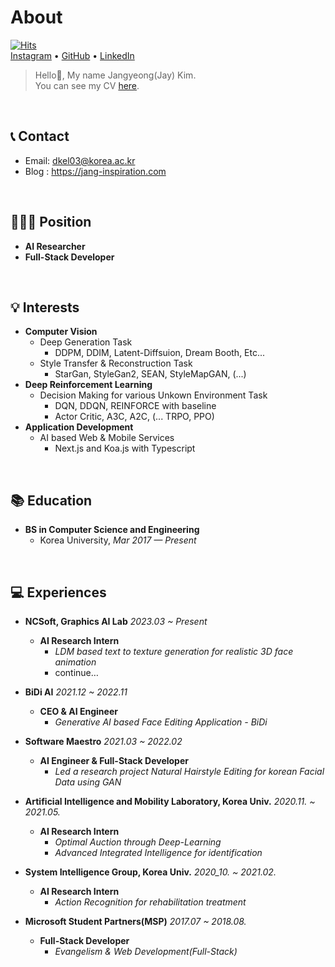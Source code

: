 # About
[![Hits](https://hits.seeyoufarm.com/api/count/incr/badge.svg?url=https%3A%2F%2Fgithub.com%2Flongshiine&count_bg=%2379C83D&title_bg=%23555555&icon=&icon_color=%23E7E7E7&title=hits&edge_flat=false)](https://hits.seeyoufarm.com)
<br />
[Instagram](https://www.instagram.com/jang.inspiration/) • [GitHub](https://github.com/longshiine) • [LinkedIn](https://www.linkedin.com/in/jangyeong-kim-b7924422a/)

> Hello👋, My name Jangyeong(Jay) Kim. <br />
> You can see my CV [here](https://jang-inspiration.com/cv.pdf).

<br />

## 📞 Contact
- Email: dkel03@korea.ac.kr
- Blog : https://jang-inspiration.com

<br />

## 🧑🏻‍💻 Position
- **AI Researcher**
- **Full-Stack Developer**

<br />

## 💡 Interests
- **Computer Vision**
    - Deep Generation Task
        - DDPM, DDIM, Latent-Diffsuion, Dream Booth, Etc...
    - Style Transfer & Reconstruction Task
        - StarGan, StyleGan2, SEAN, StyleMapGAN, (...)
- **Deep Reinforcement Learning**
    - Decision Making for various Unkown Environment Task
        - DQN, DDQN, REINFORCE with baseline
        - Actor Critic, A3C, A2C, (... TRPO, PPO)
- **Application Development**
    - AI based Web & Mobile Services
        - Next.js and Koa.js with Typescript

<br />

## 📚 Education
- **BS in Computer Science and Engineering**
    - Korea University, *Mar 2017 — Present*

<br />

## 💻 Experiences
- **NCSoft, Graphics AI Lab** *2023.03 ~ Present*
    - **AI Research Intern**
        - *LDM based text to texture generation for realistic 3D face animation*
        - continue…

- **BiDi AI** *2021.12 ~ 2022.11*
    - **CEO & AI Engineer**
        - *Generative AI based Face Editing Application - BiDi*

- **Software Maestro** *2021.03 ~ 2022.02*
    - **AI Engineer & Full-Stack Developer**
        - *Led a research project Natural Hairstyle Editing for korean Facial Data using GAN*

- **Artificial Intelligence and Mobility Laboratory, Korea Univ.** *2020.11. ~ 2021.05.*  
    - **AI Research Intern**
        - *Optimal Auction through Deep-Learning*
        - *Advanced Integrated Intelligence for identification*
  
- **System Intelligence Group, Korea Univ.** *2020_10. ~ 2021.02.*  
    - **AI Research Intern**     
        - *Action Recognition for rehabilitation treatment*

- **Microsoft Student Partners(MSP)** *2017.07 ~ 2018.08.*  
    - **Full-Stack Developer**
        - *Evangelism & Web Development(Full-Stack)*  
